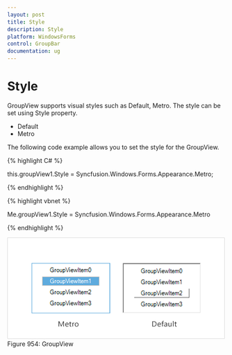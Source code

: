 ```yaml
---
layout: post
title: Style 
description: Style 
platform: WindowsForms
control: GroupBar
documentation: ug
---
```

# Style 

GroupView supports visual styles such as Default, Metro. The style can be set using Style property. 

* Default
* Metro

The following code example allows you to set the style for the GroupView.

{% highlight C# %}  

this.groupView1.Style = Syncfusion.Windows.Forms.Appearance.Metro;

{% endhighlight %}



{% highlight vbnet %} 

Me.groupView1.Style = Syncfusion.Windows.Forms.Appearance.Metro

{% endhighlight %}



 ![](Overview_images/Overview_img45.png) 
Figure 954: GroupView

